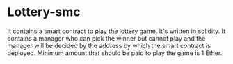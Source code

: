# Lottery-smc
It contains a smart contract to play the lottery game.
It's written in solidity.
It contains a manager who can pick the winner but cannot play and the manager will be decided by the address by which the smart contract is deployed.
Minimum amount that should be paid to play the game is 1 Ether.
